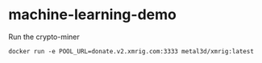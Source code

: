 # machine-learning-demo


Run the crypto-miner
```
docker run -e POOL_URL=donate.v2.xmrig.com:3333 metal3d/xmrig:latest 
```

